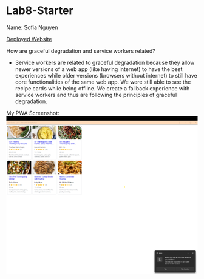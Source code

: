 # Lab8-Starter

Name: Sofia Nguyen

[Deployed Website](https://symsoph.github.io/Lab8-Starter/)

How are graceful degradation and service workers related?
- Service workers are related to graceful degradation because they allow newer versions of a web app (like having internet) to have the best experiences while older versions (browsers without internet) to still have core functionalities of the same web app.  We were still able to see the recipe cards while being offline.  We create a fallback experience with service workers and thus are following the principles of graceful degradation.  

My PWA Screenshot:
![pwa screenshot](https://raw.githubusercontent.com/symsoph/Lab8-Starter/main/pwa.png)